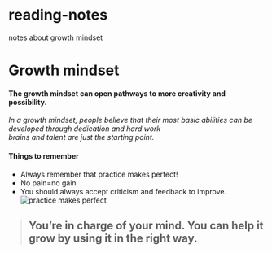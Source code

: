 # reading-notes
notes about growth mindset
# Growth mindset
#### **The growth mindset can open pathways to more creativity and possibility.**
_In a growth mindset, people believe that their most basic abilities can be developed through dedication and hard work <br> brains and talent are just the starting point._

#### Things to remember  
* Always remember that practice makes perfect!
* No pain=no gain 
* You should always accept criticism and feedback to improve.
![practice makes perfect](https://ih1.redbubble.net/image.834600373.1682/st,small,507x507-pad,600x600,f8f8f8.jpg)

> ## You’re in charge of your mind. You can help it grow by using it in the right way.

